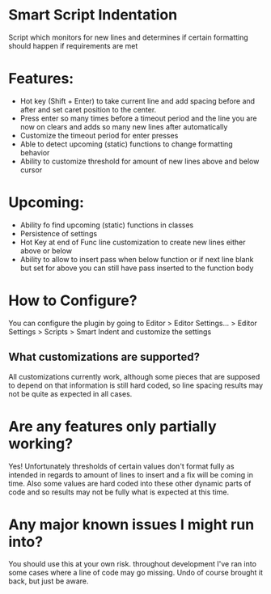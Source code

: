 # Smart Script Indentation
Script which monitors for new lines and determines if certain formatting should happen if requirements are met

# Features:
- Hot key (Shift + Enter) to take current line and add spacing before and after and set caret position to the center.
- Press enter so many times before a timeout period and the line you are now on clears and adds so many new lines after automatically
- Customize the timeout period for enter presses
- Able to detect upcoming (static) functions to change formatting behavior
- Ability to customize threshold for amount of new lines above and below cursor

# Upcoming:
- Ability fo find upcoming (static) functions in classes
- Persistence of settings
- Hot Key at end of Func line customization to create new lines either above or below
- Ability to allow to insert pass when below function or if next line blank but set for above you can still have pass inserted to the function body

# How to Configure?
  You can configure the plugin by going to Editor > Editor Settings... > Editor Settings > Scripts > Smart Indent and customize the settings

## What customizations are supported?
  All customizations currently work, although some pieces that are supposed to depend on that information is still hard coded, so line spacing results may not be quite as expected in all cases.

# Are any features only partially working?

Yes! Unfortunately thresholds of certain values don't format fully as intended in regards to amount of lines to insert and a fix will be coming in time. Also some values are hard coded into these other dynamic parts of code and so results may not be fully what is expected at this time.

# Any major known issues I might run into?

You should use this at your own risk. throughout development I've ran into some cases where a line of code may go missing. Undo of course brought it back, but just be aware.
